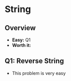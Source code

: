 # String
## Overview
*   **Easy:** Q1
*   **Worth it:**
## Q1: Reverse String
*   This problem is very easy